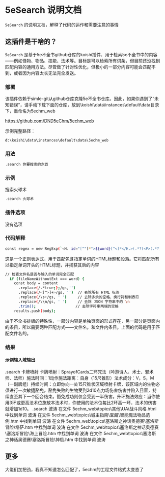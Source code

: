# 5eSearch 说明文档

`5eSearch` 的说明文档，解释了代码的运作和需要注意的事情


## 这插件是干啥的？

`5eSearch` 是基于5e不全书github仓库的koishi插件，用于检索5e不全书中的内容——例如怪物、物品、技能、法术等。目标是可以检索所有词条，但目前还没找到匹配内容的通用方法。尽管做了针对性优化，但极小的一部分内容可能会匹配不到，或者因为内容太长无法完全发送。

### 部署

该插件依赖于simle-git从github仓库克隆5e不全书仓库。因此，如果你遇到了“未知错误”，请手动下载下面的仓库，放到\koishi\data\instances\default\data目录下，重命名为5echm_web

https://github.com/DND5eChm/5echm_web

示例完整路径：

```sh
d:\koishi\data\instances\default\data\5echm_web
```

### 用法

```sh
.search 你要搜索的东西
```
### 示例

搜索火球术

```sh
.search 火球术
```

### 插件选项

没有选项

### 代码解释

```sh
const regex = new RegExp(`<H. id="[^"]*">${word}[^<]*</H.>(.*?)<P>(.*?)</P>`, 'gs');
```

这是一个正则表达式，用于匹配包含指定单词的HTML标题和段落。它将匹配所有以指定单词开头的HTML标题，并捕获其后的内容

```sh
// 检查文件名是否与输入的单词完全匹配
  if (fileNameWithoutExt === word) {
    const body = content
      .replace(/.*true;};/gs,'')
      .replace(/<[^>]+>/gs, '')  // 去除所有 HTML 标签
      .replace(/\s+/gs, ' ')     // 去除多余的空格、换行符和制表符
      .replace(/\\n/gs, ' ')     // 去除 JSON 字符串中的 \n
      .trim();                  // 去除字符串两端的空格
    results.push(body);    
```

由于不全书排版的特殊性，一部分内容是单独页面的形式存在，另一部分是页面内的条目，所以需要两种匹配方式——文件名，和文件内条目。上面的代码是用于匹配文件名的。

### 结果

#### 示例输入域输出

<chat-panel>
  <chat-message nickname="Alice">.search 卡牌喷射</chat-message>
  <chat-message nickname="Koishi">卡牌喷射｜SprayofCards二环咒法（吟游诗人、术士、邪术师、法师）施法时间：1动作施法距离：自身（15尺锥形）法术成分：V，S，M（一副牌组）持续时间：立即你向一处15尺锥状区域喷射卡牌，该区域内的生物必须进行一次敏捷豁免。豁免失败的生物受到2d10点力场伤害伤害并陷入目盲，持续直至其下一个回合结束。豁免成功则仅会受到一半伤害。升环施法效应：当你使用3环或更高法术位施放本法术时，你使用的法术位每比2环高一环，法术的伤害就增加1d10。</chat-message>
  <chat-message nickname="Bob">.search 波涛</chat-message>
  <chat-message nickname="Koishi">在文件 5echm_web\topics\其他\UA\战斗风格.html 中找到单词 波涛
在文件 5echm_web\topics\城主指南\宝藏\智能魔法物品范例.htm 中找到单词 波涛
在文件 5echm_web\topics\塞洛斯之神话奥德赛\塞洛斯冒险\塔萨.htm 中找到单词 波涛
在文件 5echm_web\topics\塞洛斯之神话奥德赛\塞洛斯冒险\海上冒险.htm 中找到单词 波涛
在文件 5echm_web\topics\塞洛斯之神话奥德赛\塞洛斯冒险\神启.htm 中找到单词 波涛</chat-message>
</chat-panel>

## 更多

大佬们加把劲，我真不知道怎么匹配了，5echm的工程文件格式太变态了
